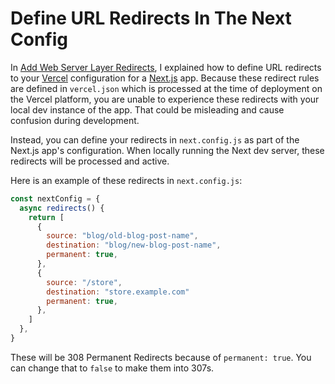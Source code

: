 # Define URL Redirects In The Next Config

In [Add Web Server Layer Redirects](vercel/add-web-server-layer-redirects.md),
I explained how to define URL redirects to your [Vercel](https://vercel.com/)
configuration for a [Next.js](https://nextjs.org/) app. Because these redirect
rules are defined in `vercel.json` which is processed at the time of deployment
on the Vercel platform, you are unable to experience these redirects with your
local dev instance of the app. That could be misleading and cause confusion
during development.

Instead, you can define your redirects in `next.config.js` as part of the
Next.js app's configuration. When locally running the Next dev server, these
redirects will be processed and active.

Here is an example of these redirects in `next.config.js`:

```javascript
const nextConfig = {
  async redirects() {
    return [
      {
        source: "blog/old-blog-post-name",
        destination: "blog/new-blog-post-name",
        permanent: true,
      },
      {
        source: "/store",
        destination: "store.example.com"
        permanent: true,
      },
    ]
  },
}
```

These will be 308 Permanent Redirects because of `permanent: true`. You can
change that to `false` to make them into 307s.
